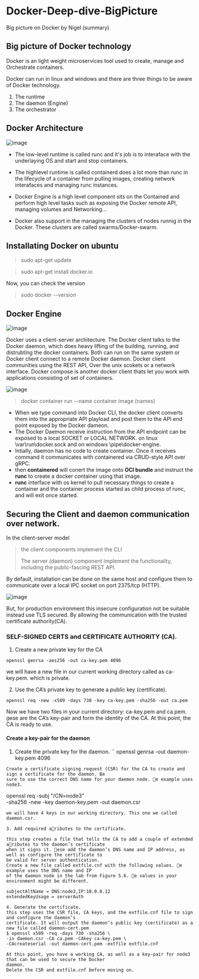 # Docker-Deep-dive-BigPicture
Big picture on Docker by Nigel (summary)

## Big picture of Docker technology

Docker is an light weight microservices tool used to create, manage and Orchestrate containers.

Docker can run in linux and windows and there are three things to be aware of Docker technology.

1. The runtime
2. The daemon (Engine)
3. The orchestrator

## Docker Architecture

![image](https://user-images.githubusercontent.com/38424194/150133269-639f80ba-e66c-46b7-bf81-346e57eafcb8.png)

- The low-level runtime is called runc and it's job is to interaface with the underlaying OS and start and stop containers.

- The highlevel runtime is called containerd does a lot more than runc in the lifecycle of a container from pulling images, creating network interafaces and managing runc instances.

- Docker Engine is a high level component sits on the Contained and perform high level tasks such as exposing the Docker remote API, managing volumes and Networking...

- Docker also support in the managing the clusters of nodes runnig in the Docker. These clusters are called swarms/Docker-swarm.

## Installating Docker on ubuntu

> sudo apt-get update

> sudo apt-get install docker.io

Now, you can check the version

> sudo docker --version

## Docker Engine

![image](https://user-images.githubusercontent.com/38424194/150494049-92c2144f-cbb3-4433-a844-bd41daee2eed.png)

Docker uses a client-server architecture. The Docker client talks to the Docker daemon, which does heavy lifting of the building, running, and distrubting the docker containers. Both  can run on the same system or Docker client connect to a remote Docker daemon.
Docker client communities using the REST API, Over the unix scokets or a network interface. Docker compose is another docker client thats let you work with applications consisting of set of containers.

![image](https://user-images.githubusercontent.com/38424194/150528287-b909da1d-e594-4366-aa71-ea83dcff7bd8.png)

> docker container run --name container image (names)
- When we type command into Docker CLI, the docker client converts them into the appropriate API playload and post them to the API end point exposed by the Docker dameon.
- The Docker Daemon receive instruction from the API endpoint  can be exposed to a local SOCKET or LOCAL NETWORK. on linux \var\run\docker.sock and on windows \pipe\docker-engine.
- Intially, daemon has no code to create container. Once it receives command it communicates with containered via CRUD-style API over gRPC.
- then **containered** will conert the image onto **OCI bundle** and instruct the **runc** to create a docker container using that image.
- **runc** interface with os kernel to pull necessary things to create a container and the container process started as child process of runc, and will exit once started.


## Securing the Client and daemon communication over network.

In the client-server model
> the client components implement the CLI
> 
> The server (daemon) component implement the functionality, including the public-fascing REST API.

By default, installation can be done on the same host and configure them to communicate over a local IPC socket on port 2375/tcp (HTTP).

![image](https://user-images.githubusercontent.com/38424194/150536627-01e823f5-9b8e-4036-944c-50c8fe2fb775.png)

But, for production environment this insecure configuration not be suitable instead use TLS secured. By allowing the communication with the trusted certificate authority(CA).

### SELF-SIGNED CERTS and CERTIFICATE AUTHORITY (CA).

1. Create a new private key for the CA
```
openssl genrsa -aes256 -out ca-key.pem 4096

```
we will have a new file in our current working directory called as ca-key.pem. which is private.

2. Use the CA’s private key to generate a public key (certificate).
```
openssl req -new -x509 -days 730 -key ca-key.pem -sha256 -out ca.pem

```
Now we have two files in your current directory: ca-key.pem and ca.pem. ese are the CA’s key-pair and form
the identity of the CA. At this point, the CA is ready to use.

#### Create a key-pair for the daemon

1. Create the private key for the daemon.
``
openssl genrsa -out daemon-key.pem 4096
<Snip>

```
Create a certificate signing request (CSR) for the CA to create and sign a certificate for the daemon. Be
sure to use the correct DNS name for your daemon node. e example uses node3.
```
openssl req -subj "/CN=node3" \
-sha256 -new -key daemon-key.pem -out daemon.csr
```
we will have 4 keys in our working directory. This one we called daemon.csr.

3. Add required aributes to the certificate.

this step creates a file that tells the CA to add a couple of extended aributes to the daemon’s certificate
when it signs it. ese add the daemon’s DNS name and IP address, as well as configure the certificate to
be valid for server authentication.
Create a new file called extfile.cnf with the following values. e example uses the DNS name and IP
of the daemon node in the lab from Figure 5.6. e values in your environment might be different.

subjectAltName = DNS:node3,IP:10.0.0.12
extendedKeyUsage = serverAuth

4. Generate the certificate.
this step uses the CSR file, CA keys, and the extfile.cnf file to sign and configure the daemon’s
certificate. It will output the daemon’s public key (certificate) as a new file called daemon-cert.pem
$ openssl x509 -req -days 730 -sha256 \
-in daemon.csr -CA ca.pem -CAkey ca-key.pem \
-CAcreateserial -out daemon-cert.pem -extfile extfile.cnf

At this point, you have a working CA, as well as a key-pair for node3 that can be used to secure the Docker
daemon.
Delete the CSR and extfile.cnf before moving on.
